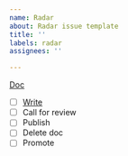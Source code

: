 ```yaml
---
name: Radar
about: Radar issue template
title: ''
labels: radar
assignees: ''

---
```


[Doc]()

- [ ] [Write]([template](https://docs.google.com/document/d/1H_3sPf4TF8QC3MXlQYs-Fey5bT8WttjBGgulG9MDm1I/edit?usp=sharing))
- [ ] Call for review
- [ ] Publish
- [ ] Delete doc
- [ ] Promote
